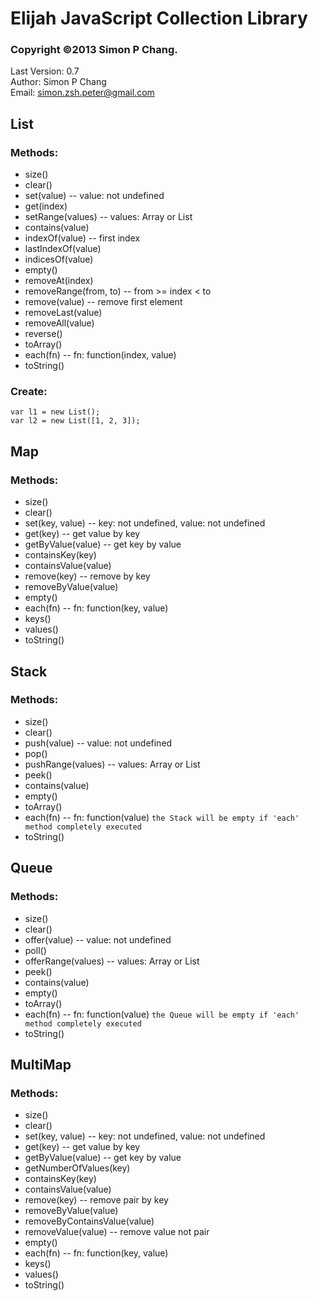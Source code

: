 Elijah JavaScript Collection Library
====================================
### Copyright ©2013 Simon P Chang.
Last Version: 0.7<br>
Author: Simon P Chang<br>
Email: simon.zsh.peter@gmail.com

List
----
### Methods:

* size()
* clear()
* set(value) -- value: not undefined
* get(index)
* setRange(values) -- values: Array or List
* contains(value)
* indexOf(value) -- first index
* lastIndexOf(value)
* indicesOf(value)
* empty()
* removeAt(index)
* removeRange(from, to) -- from >= index < to
* remove(value) -- remove first element
* removeLast(value)
* removeAll(value)
* reverse()
* toArray()
* each(fn) -- fn: function(index, value)
* toString()

### Create:

    var l1 = new List();
	var l2 = new List([1, 2, 3]);

Map
---
### Methods:

* size()
* clear()
* set(key, value) -- key: not undefined, value: not undefined
* get(key) -- get value by key
* getByValue(value) -- get key by value
* containsKey(key)
* containsValue(value)
* remove(key) -- remove by key
* removeByValue(value)
* empty()
* each(fn) -- fn: function(key, value)
* keys()
* values()
* toString()

Stack
-----
### Methods:

* size()
* clear()
* push(value) -- value: not undefined
* pop()
* pushRange(values) -- values: Array or List
* peek()
* contains(value)
* empty()
* toArray()
* each(fn) -- fn: function(value) `the Stack will be empty if 'each' method completely executed`
* toString()

Queue
-----
### Methods:

* size()
* clear()
* offer(value) -- value: not undefined
* poll()
* offerRange(values) -- values: Array or List
* peek()
* contains(value)
* empty()
* toArray()
* each(fn) -- fn: function(value) `the Queue will be empty if 'each' method completely executed`
* toString()

MultiMap
--------
### Methods:

* size()
* clear()
* set(key, value) -- key: not undefined, value: not undefined
* get(key) -- get value by key
* getByValue(value) -- get key by value
* getNumberOfValues(key)
* containsKey(key)
* containsValue(value)
* remove(key) -- remove pair by key
* removeByValue(value)
* removeByContainsValue(value)
* removeValue(value) -- remove value not pair
* empty()
* each(fn) -- fn: function(key, value)
* keys()
* values()
* toString()